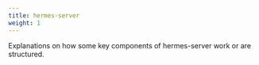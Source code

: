 ```yaml
---
title: hermes-server
weight: 1
---
```


Explanations on how some key components of hermes-server work or are structured.
